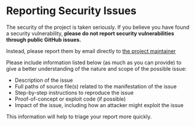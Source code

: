 # Reporting Security Issues

The security of the project is taken seriously. If you believe you have found a security vulnerability, **please do not report security vulnerabilities through public GitHub issues.**

Instead, please report them by email directly to [the project maintainer](mailto:dimazuien@gmail.com)

Please include information listed below (as much as you can provide) to give a better understanding of the nature and scope of the possible issue:

- Description of the issue
- Full paths of source file(s) related to the manifestation of the issue
- Step-by-step instructions to reproduce the issue
- Proof-of-concept or exploit code (if possible)
- Impact of the issue, including how an attacker might exploit the issue

This information will help to triage your report more quickly.
